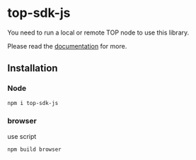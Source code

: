 # top-sdk-js

You need to run a local or remote TOP node to use this library.

Please read the [documentation][docs] for more.

## Installation

### Node

```bash
npm i top-sdk-js
```

### browser

use script

```bash
npm build browser
```

[docs]: https://www.topnetwork.org/docs/#/docs-en/